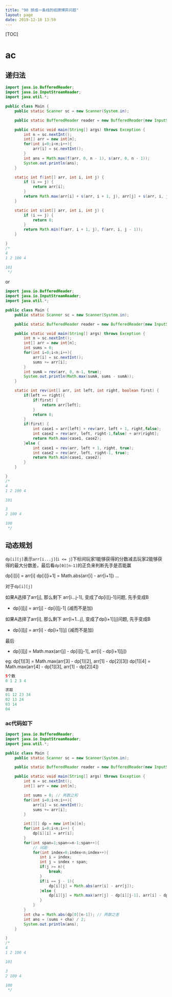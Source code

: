```yaml
---
title: "90 排成一条线的纸牌博弈问题"
layout: page
date: 2019-12-10 13:59
---
```


[TOC]

# ac

## 递归法

```java
import java.io.BufferedReader;
import java.io.InputStreamReader;
import java.util.*;

public class Main {
    public static Scanner sc = new Scanner(System.in);

    public static BufferedReader reader = new BufferedReader(new InputStreamReader(System.in));

    public static void main(String[] args) throws Exception {
        int n = sc.nextInt();
        int[] arr = new int[n];
        for(int i=0;i<n;i++){
            arr[i] = sc.nextInt();
        }
        int ans = Math.max(f(arr, 0, n - 1), s(arr, 0, n - 1));
        System.out.println(ans);
    }

    static int f(int[] arr, int i, int j) {
        if (i == j) {
            return arr[i];
        }
        return Math.max(arr[i] + s(arr, i + 1, j), arr[j] + s(arr, i, j - 1));
    }

    static int s(int[] arr, int i, int j) {
        if (i == j) {
            return 0;
        }
        return Math.min(f(arr, i + 1, j), f(arr, i, j - 1));
    }

}
/*
4
1 2 100 4

101
 */
```

or

```java
import java.io.BufferedReader;
import java.io.InputStreamReader;
import java.util.*;

public class Main {
    public static Scanner sc = new Scanner(System.in);

    public static BufferedReader reader = new BufferedReader(new InputStreamReader(System.in));

    public static void main(String[] args) throws Exception {
        int n = sc.nextInt();
        int[] arr = new int[n];
        int sums = 0;
        for(int i=0;i<n;i++){
            arr[i] = sc.nextInt();
            sums += arr[i];
        }
        int sumA = rev(arr, 0, n-1, true);
        System.out.println(Math.max(sumA, sums - sumA));
    }

    static int rev(int[] arr, int left, int right, boolean first) {
        if(left == right){
            if(first) {
                return arr[left];
            }
            return 0;
        }
        if(first) {
            int case1 = arr[left] + rev(arr, left + 1, right,false);
            int case2 = rev(arr, left, right-1,false) + arr[right];
            return Math.max(case1, case2);
        }else {
            int case1 = rev(arr, left + 1, right, true);
            int case2 = rev(arr, left, right-1, true);
            return Math.min(case1, case2);
        }
    }

}
/*
4
1 2 100 4

101

3
2 100 4

100
 */
```

## 动态规划

`dp[i][j]`表示`arr[i...j]`(`i <= j`)下标间玩家1能够获得的分数减去玩家2能够获得的最大分数差，最后看`dp[0][n-1]`的正负来判断先手是否能赢

dp[i][i] = arr[i]
dp[i][i+1] = Math.abs(arr[i] - arr[i+1])
...

对于`dp[i][j]`

如果A选择了arr[j], 那么剩下 arr[i...j-1], 变成了dp[i][j-1]问题, 先手变成B

* dp[i][j] = arr[j] - dp[i][j-1] (减而不是加)

如果A选择了arr[i], 那么剩下 arr[i+1...j], 变成了dp[i+1][j]问题, 先手变成B

* dp[i][j] = arr[i] - dp[i+1][j] (减而不是加)

最后

* dp[i][j] = Math.max(arr[j] - dp[i][j-1], arr[i] - dp[i+1][j])

eg:
dp[1][3] = Math.max(arr[3] - dp[1][2], arr[1] - dp[2][3])
dp[1][4] = Math.max(arr[4] - dp[1][3], arr[1] - dp[2][4])

```java
5个数
0 1 2 3 4

求取
01 12 23 34
02 13 24
03 14
04
```

### ac代码如下

```java
import java.io.BufferedReader;
import java.io.InputStreamReader;
import java.util.*;

public class Main {
    public static Scanner sc = new Scanner(System.in);

    public static BufferedReader reader = new BufferedReader(new InputStreamReader(System.in));

    public static void main(String[] args) throws Exception {
        int n = sc.nextInt();
        int[] arr = new int[n];

        int sums = 0; // 两数之和
        for(int i=0;i<n;i++){
            arr[i] = sc.nextInt();
            sums += arr[i];
        }

        int[][] dp = new int[n][n];
        for(int i=0;i<n;i++) {
            dp[i][i] = arr[i];
        }
        for(int span=1;span<=n-1;span++){
            // 间距
            for(int index=0;index<n;index++){
               int i = index;
               int j = index + span;
               if(j >= n){
                   break;
               }
               if(i == j - 1){
                   dp[i][j] = Math.abs(arr[i] - arr[j]);
               }else {
                   dp[i][j] = Math.max(arr[j] - dp[i][j-1], arr[i] - dp[i+1][j]);
               }
            }
        }
        int cha = Math.abs(dp[0][n-1]); // 两数之差
        int ans = (sums + cha) / 2;
        System.out.println(ans);
    }

}
/*
4
1 2 100 4

101

3
2 100 4

100
 */
```

